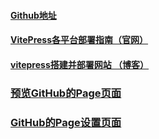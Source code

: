 #### [Github地址](https://github.com/GitHubAsural/VitePressDocs)

#### [VitePress各平台部署指南（官网）](https://vitepress.dev/zh/guide/deploy#github-pages)

#### [vitepress搭建并部署网站 （博客）](https://docs.bugdesigner.cn/docs/Tutorial/vitepress.html#%E5%89%8D%E8%A8%80)

### [预览GitHub的Page页面](https://githubasural.github.io/VitePressSite.github.io/)

### [GitHub的Page设置页面](https://github.com/GitHubAsural/VitePressSite.github.io/settings/pages)